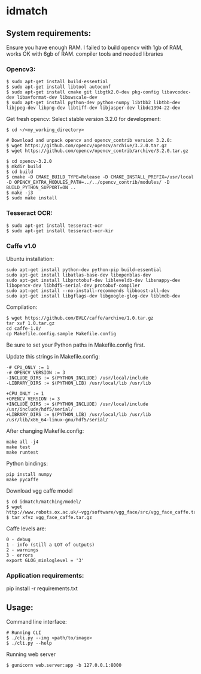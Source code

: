 # idmatch

## System requirements:
Ensure you have enough RAM. I failed to build opencv with 1gb of RAM, works OK with 6gb of RAM.
compiler tools and needed libraries

### Opencv3:

```
$ sudo apt-get install build-essential
$ sudo apt-get install libtool autoconf
$ sudo apt-get install cmake git libgtk2.0-dev pkg-config libavcodec-dev libavformat-dev libswscale-dev
$ sudo apt-get install python-dev python-numpy libtbb2 libtbb-dev libjpeg-dev libpng-dev libtiff-dev libjasper-dev libdc1394-22-dev
```

Get fresh opencv:
Select stable version 3.2.0 for development:

```
$ cd ~/<my_working_directory>

# Download and unpack opencv and opencv_contrib version 3.2.0:
$ wget https://github.com/opencv/opencv/archive/3.2.0.tar.gz
$ wget https://github.com/opencv/opencv_contrib/archive/3.2.0.tar.gz

$ cd opencv-3.2.0
$ mkdir build
$ cd build
$ cmake -D CMAKE_BUILD_TYPE=Release -D CMAKE_INSTALL_PREFIX=/usr/local -D OPENCV_EXTRA_MODULES_PATH=../../opencv_contrib/modules/ -D BUILD_PYTHON_SUPPORT=ON ..
$ make -j3
$ sudo make install
```

### Tesseract OCR:

```
$ sudo apt-get install tesseract-ocr
$ sudo apt-get install tesseract-ocr-kir 
```

### Caffe v1.0

Ubuntu installation:
```
sudo apt-get install python-dev python-pip build-essential  
sudo apt-get install libatlas-base-dev libopenblas-dev  
sudo apt-get install libprotobuf-dev libleveldb-dev libsnappy-dev libopencv-dev libhdf5-serial-dev protobuf-compiler  
sudo apt-get install --no-install-recommends libboost-all-dev  
sudo apt-get install libgflags-dev libgoogle-glog-dev liblmdb-dev  
```
Compilation:
```
$ wget https://github.com/BVLC/caffe/archive/1.0.tar.gz
tar xvf 1.0.tar.gz
cd caffe-1.0/
cp Makefile.config.sample Makefile.config
```
Be sure to set your Python paths in Makefile.config first.

Update this strings in Makefile.config:
```
-# CPU_ONLY := 1
-# OPENCV_VERSION := 3
-INCLUDE_DIRS := $(PYTHON_INCLUDE) /usr/local/include
-LIBRARY_DIRS := $(PYTHON_LIB) /usr/local/lib /usr/lib

+CPU_ONLY := 1
+OPENCV_VERSION := 3
+INCLUDE_DIRS := $(PYTHON_INCLUDE) /usr/local/include /usr/include/hdf5/serial/
+LIBRARY_DIRS := $(PYTHON_LIB) /usr/local/lib /usr/lib /usr/lib/x86_64-linux-gnu/hdf5/serial/
```

After changing Makefile.config:
```
make all -j4
make test
make runtest
```
Python bindings:

```
pip install numpy
make pycaffe
```

Download vgg caffe model
```
$ cd idmatch/matching/model/ 
$ wget http://www.robots.ox.ac.uk/~vgg/software/vgg_face/src/vgg_face_caffe.tar.gz
$ tar xfvz vgg_face_caffe.tar.gz
```
Caffe levels are:
```
0 - debug
1 - info (still a LOT of outputs)
2 - warnings
3 - errors
export GLOG_minloglevel = '3'
```

### Application requirements:
pip install -r requirements.txt

## Usage:

Command line interface:
```
# Running CLI
$ ./cli.py --img <path/to/image>
$ ./cli.py --help
```

Running web server
```
$ gunicorn web.server:app -b 127.0.0.1:8000
```
